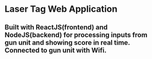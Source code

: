 # Laser Tag Web Application

## Built with ReactJS(frontend) and NodeJS(backend) for processing inputs from gun unit and showing score in real time. Connected to gun unit with Wifi.